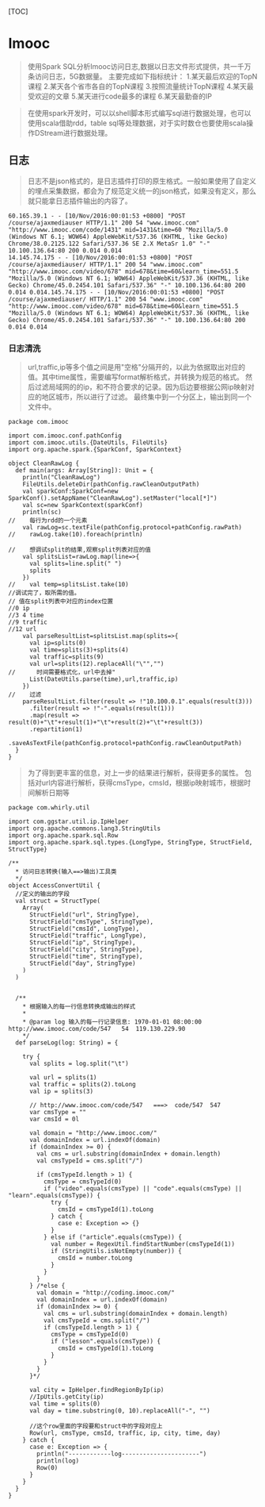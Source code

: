 [TOC]
# Imooc
>使用Spark SQL分析Imooc访问日志,数据以日志文件形式提供，共一千万条访问日志，5G数据量。
>主要完成如下指标统计：
>1.某天最后欢迎的TopN课程
>2.某天各个省市各自的TopN课程
>3.按照流量统计TopN课程
>4.某天最受欢迎的文章
>5.某天进行code最多的课程
>6.某天最勤奋的IP

>在使用spark开发时，可以以shell脚本形式编写sql进行数据处理，也可以使用scala借助rdd，table sql等处理数据，对于实时数仓也要使用scala操作DStream进行数据处理。

## 日志

>日志不是json格式的，是日志插件打印的原生格式。一般如果使用了自定义的埋点采集数据，都会为了规范定义统一的json格式，如果没有定义，那么就只能拿日志插件输出的内容了。
```
60.165.39.1 - - [10/Nov/2016:00:01:53 +0800] "POST /course/ajaxmediauser HTTP/1.1" 200 54 "www.imooc.com" "http://www.imooc.com/code/1431" mid=1431&time=60 "Mozilla/5.0 (Windows NT 6.1; WOW64) AppleWebKit/537.36 (KHTML, like Gecko) Chrome/38.0.2125.122 Safari/537.36 SE 2.X MetaSr 1.0" "-" 10.100.136.64:80 200 0.014 0.014
14.145.74.175 - - [10/Nov/2016:00:01:53 +0800] "POST /course/ajaxmediauser/ HTTP/1.1" 200 54 "www.imooc.com" "http://www.imooc.com/video/678" mid=678&time=60&learn_time=551.5 "Mozilla/5.0 (Windows NT 6.1; WOW64) AppleWebKit/537.36 (KHTML, like Gecko) Chrome/45.0.2454.101 Safari/537.36" "-" 10.100.136.64:80 200 0.014 0.014.145.74.175 - - [10/Nov/2016:00:01:53 +0800] "POST /course/ajaxmediauser/ HTTP/1.1" 200 54 "www.imooc.com" "http://www.imooc.com/video/678" mid=678&time=60&learn_time=551.5 "Mozilla/5.0 (Windows NT 6.1; WOW64) AppleWebKit/537.36 (KHTML, like Gecko) Chrome/45.0.2454.101 Safari/537.36" "-" 10.100.136.64:80 200 0.014 0.014 
```


### 日志清洗
>url,traffic,ip等多个值之间是用"空格"分隔开的，以此为依据取出对应的值。其中time属性，需要编写format解析格式，并转换为规范的格式。
>然后过滤局域网的的ip，和不符合要求的记录。因为后边要根据公网ip映射对应的地区城市，所以进行了过滤。
>最终集中到一个分区上，输出到同一个文件中。
```
package com.imooc

import com.imooc.conf.pathConfig
import com.imooc.utils.{DateUtils, FileUtils}
import org.apache.spark.{SparkConf, SparkContext}

object CleanRawLog {
  def main(args: Array[String]): Unit = {
    println("CleanRawLog")
    FileUtils.deleteDir(pathConfig.rawCleanOutputPath)
    val sparkConf:SparkConf=new SparkConf().setAppName("CleanRawLog").setMaster("local[*]")
    val sc=new SparkContext(sparkConf)
    println(sc)
//    每行为rdd的一个元素
    val rawLog=sc.textFile(pathConfig.protocol+pathConfig.rawPath)
//    rawLog.take(10).foreach(println)

//    想调试split的结果,观察split列表对应的值
    val splitsList=rawLog.map(line=>{
      val splits=line.split(" ")
      splits
    })
//    val temp=splitsList.take(10)
//调试完了，取所需的值。
// 值在split列表中对应的index位置
//0 ip
//3 4 time
//9 traffic
//12 url
    val parseResultList=splitsList.map(splits=>{
      val ip=splits(0)
      val time=splits(3)+splits(4)
      val traffic=splits(9)
      val url=splits(12).replaceAll("\"","")
//      时间需要格式化，url中去掉"
      List(DateUtils.parse(time),url,traffic,ip)
    })
//    过滤
    parseResultList.filter(result => !"10.100.0.1".equals(result(3)))
      .filter(result => !"-".equals(result(1)))
      .map(result => result(0)+"\t"+result(1)+"\t"+result(2)+"\t"+result(3))
      .repartition(1)
      .saveAsTextFile(pathConfig.protocol+pathConfig.rawCleanOutputPath)
  }
}

```

>为了得到更丰富的信息，对上一步的结果进行解析，获得更多的属性。
>包括对url内容进行解析，获得cmsType，cmsId，根据ip映射城市，根据时间解析日期等

```
package com.whirly.util

import com.ggstar.util.ip.IpHelper
import org.apache.commons.lang3.StringUtils
import org.apache.spark.sql.Row
import org.apache.spark.sql.types.{LongType, StringType, StructField, StructType}

/**
  * 访问日志转换(输入==>输出)工具类
  */
object AccessConvertUtil {
  //定义的输出的字段
  val struct = StructType(
    Array(
      StructField("url", StringType),
      StructField("cmsType", StringType),
      StructField("cmsId", LongType),
      StructField("traffic", LongType),
      StructField("ip", StringType),
      StructField("city", StringType),
      StructField("time", StringType),
      StructField("day", StringType)
    )
  )


  /**
    * 根据输入的每一行信息转换成输出的样式
    *
    * @param log 输入的每一行记录信息: 1970-01-01 08:00:00	http://www.imooc.com/code/547	54	119.130.229.90
    */
  def parseLog(log: String) = {

    try {
      val splits = log.split("\t")

      val url = splits(1)
      val traffic = splits(2).toLong
      val ip = splits(3)

      // http://www.imooc.com/code/547   ===>  code/547  547
      var cmsType = ""
      var cmsId = 0l

      val domain = "http://www.imooc.com/"
      val domainIndex = url.indexOf(domain)
      if (domainIndex >= 0) {
        val cms = url.substring(domainIndex + domain.length)
        val cmsTypeId = cms.split("/")

        if (cmsTypeId.length > 1) {
          cmsType = cmsTypeId(0)
          if ("video".equals(cmsType) || "code".equals(cmsType) || "learn".equals(cmsType)) {
            try {
              cmsId = cmsTypeId(1).toLong
            } catch {
              case e: Exception => {}
            }
          } else if ("article".equals(cmsType)) {
            val number = RegexUtil.findStartNumber(cmsTypeId(1))
            if (StringUtils.isNotEmpty(number)) {
              cmsId = number.toLong
            }
          }
        }
      } /*else {
        val domain = "http://coding.imooc.com/"
        val domainIndex = url.indexOf(domain)
        if (domainIndex >= 0) {
          val cms = url.substring(domainIndex + domain.length)
          val cmsTypeId = cms.split("/")
          if (cmsTypeId.length > 1) {
            cmsType = cmsTypeId(0)
            if ("lesson".equals(cmsType)) {
              cmsId = cmsTypeId(1).toLong
            }
          }
        }
      }*/

      val city = IpHelper.findRegionByIp(ip)
      //IpUtils.getCity(ip)
      val time = splits(0)
      val day = time.substring(0, 10).replaceAll("-", "")

      //这个row里面的字段要和struct中的字段对应上
      Row(url, cmsType, cmsId, traffic, ip, city, time, day)
    } catch {
      case e: Exception => {
        println("------------log----------------------")
        println(log)
        Row(0)
      }
    }
  }
}

```
























































































































































































































































































































































































































































































































































































































































































































































































































































































































































































































































































































































































































































































































































































































































































































































































































































































































































































































































































































































































































































































































































